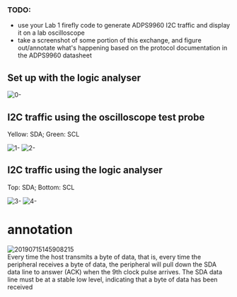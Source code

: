 ### TODO:

- use your Lab 1 firefly code to generate ADPS9960 I2C traffic and display it on a lab oscilloscope
- take a screenshot of some portion of this exchange, and figure out/annotate what's happening based on the protocol documentation in the ADPS9960 datasheet 


## Set up with the logic analyser
![0-](https://user-images.githubusercontent.com/113784775/200090380-5ea95d51-1fa1-43b4-a0d5-8cc42c62eb42.jpg)

## I2C traffic using the oscilloscope test probe
  Yellow: SDA; Green: SCL

![1-](https://user-images.githubusercontent.com/113784775/200090341-719acfc1-66ac-47c8-b648-93b0eca59640.jpg)
![2-](https://user-images.githubusercontent.com/113784775/200090351-fa2fb8c6-c679-4d65-9059-6d54d5354a53.jpg)

## I2C traffic using the logic analyser
  Top: SDA; Bottom: SCL
  
![3-](https://user-images.githubusercontent.com/113784775/200090359-e624c43c-aa41-474d-82d7-a4af32c0ad1d.jpg)
![4-](https://user-images.githubusercontent.com/113784775/200090362-5ac9f4a8-e165-44fb-aa34-d10a0436cba0.jpg)

# annotation
![20190715145908215](https://user-images.githubusercontent.com/113710845/200096819-9b34699a-f46d-4f4f-8b3d-858f5401366c.png)<br>
Every time the host transmits a byte of data, that is, every time the peripheral receives a byte of data, the peripheral will pull down the SDA data line to answer (ACK) when the 9th clock pulse arrives. The SDA data line must be at a stable low level, indicating that a byte of data has been received

